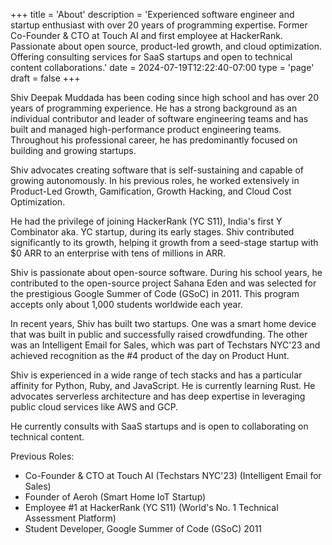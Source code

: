 +++
title = 'About'
description = 'Experienced software engineer and startup enthusiast with over 20 years of programming expertise. Former Co-Founder & CTO at Touch AI and first employee at HackerRank. Passionate about open source, product-led growth, and cloud optimization. Offering consulting services for SaaS startups and open to technical content collaborations.'
date = 2024-07-19T12:22:40-07:00
type = 'page'
draft = false
+++


Shiv Deepak Muddada has been coding since high school and has over 20 years of programming experience. He has a strong background as an individual contributor and leader of software engineering teams and has built and managed high-performance product engineering teams. Throughout his professional career, he has predominantly focused on building and growing startups.

Shiv advocates creating software that is self-sustaining and capable of growing autonomously. In his previous roles, he worked extensively in Product-Led Growth, Gamification, Growth Hacking, and Cloud Cost Optimization.

He had the privilege of joining HackerRank (YC S11), India's first Y Combinator aka. YC startup, during its early stages. Shiv contributed significantly to its growth, helping it growth from a seed-stage startup with $0 ARR to an enterprise with tens of millions in ARR.

Shiv is passionate about open-source software. During his school years, he contributed to the open-source project Sahana Eden and was selected for the prestigious Google Summer of Code (GSoC) in 2011. This program accepts only about 1,000 students worldwide each year.

In recent years, Shiv has built two startups. One was a smart home device that was built in public and successfully raised crowdfunding. The other was an Intelligent Email for Sales, which was part of Techstars NYC'23 and achieved recognition as the #4 product of the day on Product Hunt.

Shiv is experienced in a wide range of tech stacks and has a particular affinity for Python, Ruby, and JavaScript. He is currently learning Rust. He advocates serverless architecture and has deep expertise in leveraging public cloud services like AWS and GCP. 

He currently consults with SaaS startups and is open to collaborating on technical content.

Previous Roles:

- Co-Founder & CTO at Touch AI (Techstars NYC'23) (Intelligent Email for Sales)
- Founder of Aeroh (Smart Home IoT Startup)
- Employee #1 at HackerRank (YC S11) (World's No. 1 Technical Assessment Platform)
- Student Developer, Google Summer of Code (GSoC) 2011
